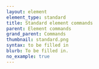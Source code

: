 ```yaml
---
layout: element
element_type: standard
title: Standard element commands
parent: Element commands
grand_parent: Commands
thumbnail: standard.png
syntax: to be filled in
blurb: To be filled in.
no_example: true
---
```

